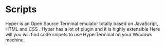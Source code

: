 # Scripts

Hyper is an Open Source Terminal emulator totally based on JavaScript, HTML and CSS . Hyper has a lot of plugin and it is highly extensible
 Here will you will find code snipets to use HyperTerminal on your Windows machine. 
